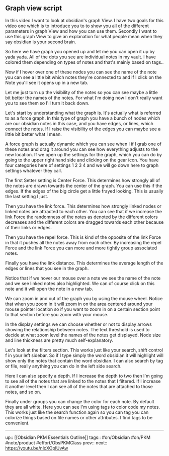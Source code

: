 ## Graph view script

In this video I want to look at obsidian's graph View. I have two goals for this video one which is to introduce you to to show you all of the different parameters in graph View and how you can use them. Secondly I want to use this graph View to give an explanation for what people mean when they say obsidian is your second brain.

So here we have graph you opened up and let me you can open it up by yada yada. All of the dots you see are individual notes in my vault. I have colored them depending on types of notes and that's mainly based on tags..

Now if I hover over one of these nodes you can see the name of the note you can see a little bit which notes they're connected to and if I click on the Note you'll see it opens up in a new tab.

Let me just turn up the visibility of the notes so you can see maybe a little bit better the names of the notes. For what I'm doing now I don't really want you to see them so I'll turn it back down.

Let's start by understanding what the graph is. It's actually what is referred to as a force graph. In this type of graph you have a bunch of nodes which are our obsidian notes in this case, and you have edges, or lines, which connect the notes. If I raise the visibility of the edges you can maybe see a little bit better what I mean.

A force graph is actually dynamic which you can see when I if I grab one of these notes and drag it around you can see how everything adjusts to the new location. If we open up the settings for the graph, which you can do by going to the upper right hand side and clicking on the gear icon. You have four categories here of settings 1 2 3 4 and we will go down here to graph settings whatever they call. 

The first Setter setting is Center Force. This determines how strongly all of the notes are drawn towards the center of the graph. You can use this if the edges. If the edges of the big circle get a little frayed looking. This is usually the last setting I just.

Then you have the link force. This determines how strongly linked nodes or linked notes are attracted to each other. You can see that if we increase the link Force the randomness of the notes as denoted by the different colors decreases and the different colors are dragged towards each other because of their links or edges.

Then you have the repel force. This is kind of the opposite of the link Force in that it pushes all the notes away from each other. By increasing the repel Force and the link Force you can more and more tightly group associated notes.

Finally you have the link distance. This determines the average length of the edges or lines that you see in the graph.

Notice that if we hover our mouse over a note we see the name of the note and we see linked notes also highlighted. We can of course click on this note and it will open the note in a new tab.

We can zoom in and out of the graph you by using the mouse wheel. Notice that when you zoom in it will zoom in on the area centered around your mouse pointer location so if you want to zoom in on a certain section point to that section before you zoom with your mouse.

In the display settings we can choose whether or not to display arrows showing the relationship between notes. The text threshold is used to decide at what zoom level the names of the notes get displayed. Node size and line thickness are pretty much self-explanatory.

Let's look at the filters section. This works just like your search, shift control f in your left sidebar. So if I type simply the word obsidian it will highlight will show only the notes that contain the word obsidian. I can also search by tag or file, really anything you can do in the left side search.

Here I can also specify a depth. If I increase the depth to two then I'm going to see all of the notes that are linked to the notes that I filtered. If I increase it another level then I can see all of the notes that are attached to those notes, and so on.

Finally under groups you can change the color for each note. By default they are all white. Here you can see I'm using tags to color code my notes. This works just like the search function again so you can tag you can colorize things based on file names or other attributes. I find tags to be convenient. 





---
up:: [[Obsidian PKM Essentials Outline]]
tags:: #on/Obsidian #on/PKM  #note/product #effort/ObsPKMClass 
prev:: 
next:: https://youtu.be/nIoXOplUvAw